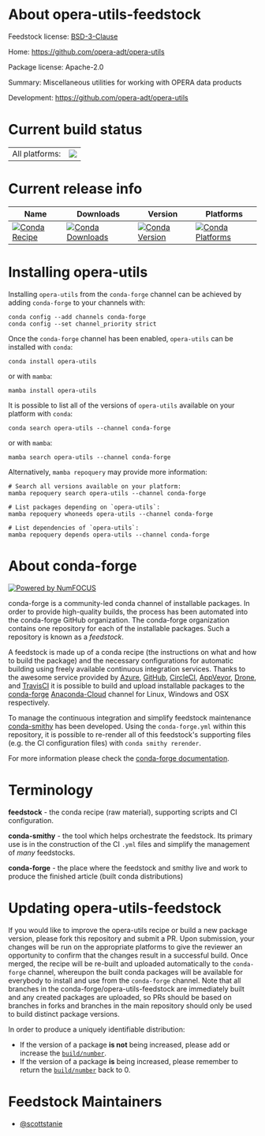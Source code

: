About opera-utils-feedstock
===========================

Feedstock license: [BSD-3-Clause](https://github.com/conda-forge/opera-utils-feedstock/blob/main/LICENSE.txt)

Home: https://github.com/opera-adt/opera-utils

Package license: Apache-2.0

Summary: Miscellaneous utilities for working with OPERA data products

Development: https://github.com/opera-adt/opera-utils

Current build status
====================


<table><tr><td>All platforms:</td>
    <td>
      <a href="https://dev.azure.com/conda-forge/feedstock-builds/_build/latest?definitionId=20727&branchName=main">
        <img src="https://dev.azure.com/conda-forge/feedstock-builds/_apis/build/status/opera-utils-feedstock?branchName=main">
      </a>
    </td>
  </tr>
</table>

Current release info
====================

| Name | Downloads | Version | Platforms |
| --- | --- | --- | --- |
| [![Conda Recipe](https://img.shields.io/badge/recipe-opera--utils-green.svg)](https://anaconda.org/conda-forge/opera-utils) | [![Conda Downloads](https://img.shields.io/conda/dn/conda-forge/opera-utils.svg)](https://anaconda.org/conda-forge/opera-utils) | [![Conda Version](https://img.shields.io/conda/vn/conda-forge/opera-utils.svg)](https://anaconda.org/conda-forge/opera-utils) | [![Conda Platforms](https://img.shields.io/conda/pn/conda-forge/opera-utils.svg)](https://anaconda.org/conda-forge/opera-utils) |

Installing opera-utils
======================

Installing `opera-utils` from the `conda-forge` channel can be achieved by adding `conda-forge` to your channels with:

```
conda config --add channels conda-forge
conda config --set channel_priority strict
```

Once the `conda-forge` channel has been enabled, `opera-utils` can be installed with `conda`:

```
conda install opera-utils
```

or with `mamba`:

```
mamba install opera-utils
```

It is possible to list all of the versions of `opera-utils` available on your platform with `conda`:

```
conda search opera-utils --channel conda-forge
```

or with `mamba`:

```
mamba search opera-utils --channel conda-forge
```

Alternatively, `mamba repoquery` may provide more information:

```
# Search all versions available on your platform:
mamba repoquery search opera-utils --channel conda-forge

# List packages depending on `opera-utils`:
mamba repoquery whoneeds opera-utils --channel conda-forge

# List dependencies of `opera-utils`:
mamba repoquery depends opera-utils --channel conda-forge
```


About conda-forge
=================

[![Powered by
NumFOCUS](https://img.shields.io/badge/powered%20by-NumFOCUS-orange.svg?style=flat&colorA=E1523D&colorB=007D8A)](https://numfocus.org)

conda-forge is a community-led conda channel of installable packages.
In order to provide high-quality builds, the process has been automated into the
conda-forge GitHub organization. The conda-forge organization contains one repository
for each of the installable packages. Such a repository is known as a *feedstock*.

A feedstock is made up of a conda recipe (the instructions on what and how to build
the package) and the necessary configurations for automatic building using freely
available continuous integration services. Thanks to the awesome service provided by
[Azure](https://azure.microsoft.com/en-us/services/devops/), [GitHub](https://github.com/),
[CircleCI](https://circleci.com/), [AppVeyor](https://www.appveyor.com/),
[Drone](https://cloud.drone.io/welcome), and [TravisCI](https://travis-ci.com/)
it is possible to build and upload installable packages to the
[conda-forge](https://anaconda.org/conda-forge) [Anaconda-Cloud](https://anaconda.org/)
channel for Linux, Windows and OSX respectively.

To manage the continuous integration and simplify feedstock maintenance
[conda-smithy](https://github.com/conda-forge/conda-smithy) has been developed.
Using the ``conda-forge.yml`` within this repository, it is possible to re-render all of
this feedstock's supporting files (e.g. the CI configuration files) with ``conda smithy rerender``.

For more information please check the [conda-forge documentation](https://conda-forge.org/docs/).

Terminology
===========

**feedstock** - the conda recipe (raw material), supporting scripts and CI configuration.

**conda-smithy** - the tool which helps orchestrate the feedstock.
                   Its primary use is in the construction of the CI ``.yml`` files
                   and simplify the management of *many* feedstocks.

**conda-forge** - the place where the feedstock and smithy live and work to
                  produce the finished article (built conda distributions)


Updating opera-utils-feedstock
==============================

If you would like to improve the opera-utils recipe or build a new
package version, please fork this repository and submit a PR. Upon submission,
your changes will be run on the appropriate platforms to give the reviewer an
opportunity to confirm that the changes result in a successful build. Once
merged, the recipe will be re-built and uploaded automatically to the
`conda-forge` channel, whereupon the built conda packages will be available for
everybody to install and use from the `conda-forge` channel.
Note that all branches in the conda-forge/opera-utils-feedstock are
immediately built and any created packages are uploaded, so PRs should be based
on branches in forks and branches in the main repository should only be used to
build distinct package versions.

In order to produce a uniquely identifiable distribution:
 * If the version of a package **is not** being increased, please add or increase
   the [``build/number``](https://docs.conda.io/projects/conda-build/en/latest/resources/define-metadata.html#build-number-and-string).
 * If the version of a package **is** being increased, please remember to return
   the [``build/number``](https://docs.conda.io/projects/conda-build/en/latest/resources/define-metadata.html#build-number-and-string)
   back to 0.

Feedstock Maintainers
=====================

* [@scottstanie](https://github.com/scottstanie/)


